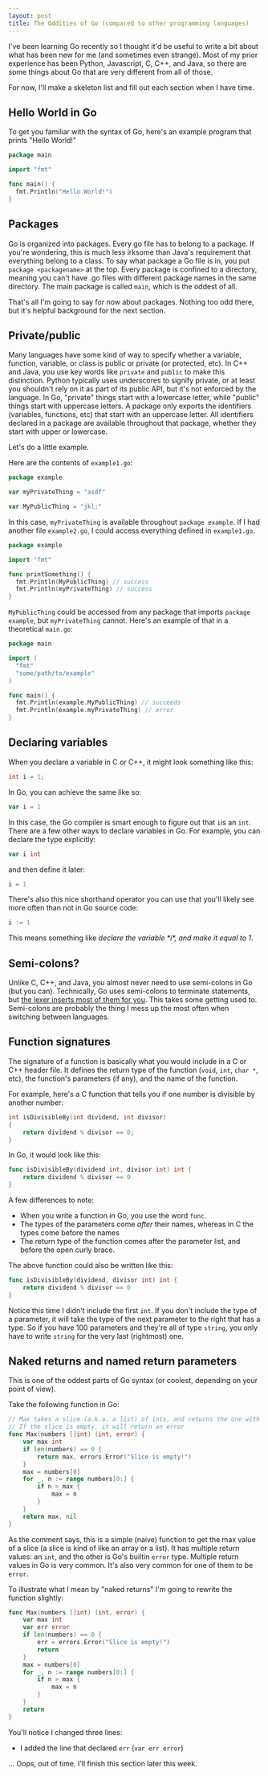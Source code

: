 ```yaml
---
layout: post
title: The Oddities of Go (compared to other programming languages)
---
```


I've been learning Go recently so I thought it'd be useful to write a bit about 
what has been new for me (and sometimes even strange).
Most of my prior experience has been Python, Javascript, C, C++, and Java,
so there are some things about Go that are very different from all of those.

For now, I'll make a skeleton list and fill out each section when I have time.

## Hello World in Go

To get you familiar with the syntax of Go, here's an example program that prints 
"Hello World!"

```go
package main

import "fmt"

func main() {
  fmt.Println("Hello World!")
}
```

## Packages

Go is organized into packages. Every go file has to belong to a package.
If you're wondering, this is much less irksome than Java's requirement that everything belong to a class.
To say what package a Go file is in, you put `package <packagename>` at the top.
Every package is confined to a directory, meaning you can't have .go files with different package names in the same directory.
The main package is called `main`, which is the oddest of all.

That's all I'm going to say for now about packages.
Nothing too odd there, but it's helpful background for the next section. 

## Private/public

Many languages have some kind of way to specify whether a variable, function, variable, or class
is public or private (or protected, etc).
In C++ and Java, you use key words like `private` and `public` to make this distinction. 
Python typically uses underscores to signify private, or at least you shouldn't rely on it as part of
its public API, but it's not enforced by the language. 
In Go, "private" things start with a lowercase letter, while "public" things start with uppercase letters.
A package only exports the identifiers (variables, functions, etc) that start with an uppercase letter.
All identifiers declared in a package are available throughout that package, whether they start with upper or lowercase.

Let's do a little example.

Here are the contents of `example1.go`:

```go
package example

var myPrivateThing = "asdf"

var MyPublicThing = "jkl;"
```

In this case, `myPrivateThing` is available throughout `package example`.
If I had another file `example2.go`, I could access everything defined in `example1.go`.

```go
package example

import "fmt"

func printSomething() {
  fmt.Println(MyPublicThing) // success
  fmt.Println(myPrivateThing) // success
}
```

`MyPublicThing` could be accessed from any package that imports `package example`, but `myPrivateThing` cannot.
Here's an example of that in a theoretical `main.go`:

```go
package main

import (
  "fmt"
  "some/path/to/example"
)

func main() {
  fmt.Println(example.MyPublicThing) // succeeds
  fmt.Println(example.myPrivateThing) // error
}
```

## Declaring variables

When you declare a variable in C or C++, it might look something like this:

```c
int i = 1;
```
In Go, you can achieve the same like so:

```go
var i = 1
```
In this case, the Go compiler is smart enough to figure out that `i`is an `int`.
There are a few other ways to declare variables in Go.
For example, you can declare the type explicitly:
```go
var i int
```
and then define it later:
```go
i = 1
```
There's also this nice shorthand operator you can use that you'll likely see more often than not in Go source code:
```go
i := 1
```
This means something like *declare the variable \*i\*, and make it equal to 1*.

## Semi-colons?
Unlike C, C++, and Java, you almost never need to use semi-colons in Go (but you can).
Technically, Go uses semi-colons to terminate statements, but [the lexer inserts most of them for you](https://golang.org/doc/effective_go.html#semicolons).
This takes some getting used to.
Semi-colons are probably the thing I mess up the most often when switching between languages.

## Function signatures
The signature of a function is basically what you would include in a C or C++ header file.
It defines the return type of the function (`void`, `int`, `char *`, etc), the function's parameters (if any), and the name of the function.

For example, here's a C function that tells you if one number is divisible by another number:
```c
int isDivisibleBy(int dividend, int divisor)
{
    return dividend % divisor == 0;
}
```
In Go, it would look like this:
```go
func isDivisibleBy(dividend int, divisor int) int {
    return dividend % divisor == 0
}
```

A few differences to note:
- When you write a function in Go, you use the word `func`.
- The types of the parameters come *after* their names, whereas in C the types come before the names
- The return type of the function comes after the parameter list, and before the open curly brace.

The above function could also be written like this:
```go
func isDivisibleBy(dividend, divisor int) int {
    return dividend % divisor == 0
}
```
Notice this time I didn't include the first `int`. If you don't include the type of a parameter, it will take the type of the next parameter to the right that has a type.
So if you have 100 parameters and they're all of type `string`, you only have to write `string` for the very last (rightmost) one.

## Naked returns and named return parameters

This is one of the oddest parts of Go syntax (or coolest, depending on your point of view).

Take the following function in Go:
```go
// Max takes a slice (a.k.a. a list) of ints, and returns the one with the largest value 
// If the slice is empty, it will return an error
func Max(numbers []int) (int, error) {
    var max int
    if len(numbers) == 0 {
        return max, errors.Error("Slice is empty!")
    }
    max = numbers[0]
    for _, n := range numbers[0:] {
        if n > max {
            max = n
        }
    }
    return max, nil
}
```

As the comment says, this is a simple (naive) function to get the max value of a slice (a slice is kind of like an array or a list).
It has multiple return values: an `int`, and the other is Go's builtin `error` type.
Multiple return values in Go is very common.
It's also very common for one of them to be `error`.

To illustrate what I mean by "naked returns" I'm going to rewrite the function slightly:

```go
func Max(numbers []int) (int, error) {
    var max int
    var err error
    if len(numbers) == 0 {
        err = errors.Error("Slice is empty!")
        return
    }
    max = numbers[0]
    for _, n := range numbers[0:] {
        if n > max {
            max = n
        }
    }
    return
}
```

You'll notice I changed three lines:
- I added the line that declared `err` (`var err error`)

... Oops, out of time. I'll finish this section later this week.
